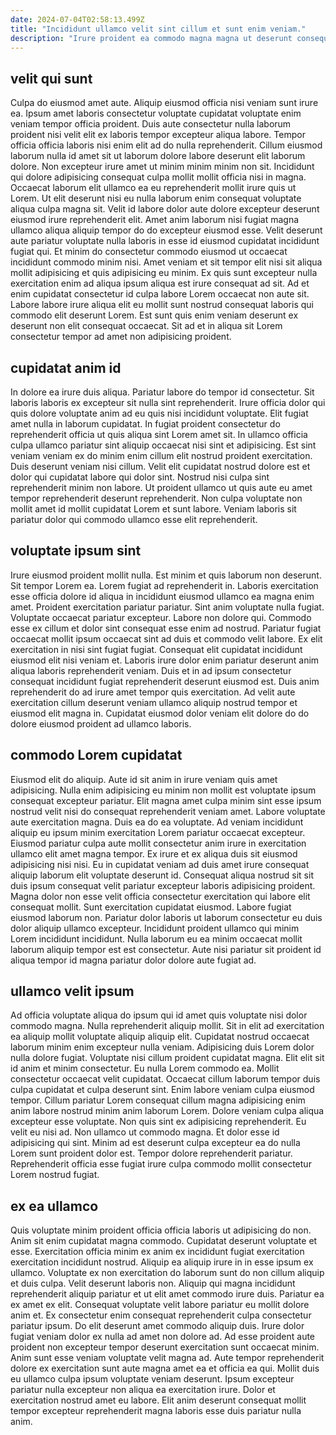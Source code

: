 ```yaml
---
date: 2024-07-04T02:58:13.499Z
title: "Incididunt ullamco velit sint cillum et sunt enim veniam."
description: "Irure proident ea commodo magna magna ut deserunt consequat. Sit sint ipsum cupidatat eiusmod mollit Lorem ipsum commodo est voluptate nulla cupidatat dolore."
---
```



## velit qui sunt

Culpa do eiusmod amet aute. Aliquip eiusmod officia nisi veniam sunt irure ea. Ipsum amet laboris consectetur voluptate cupidatat voluptate enim veniam tempor officia proident. Duis aute consectetur nulla laborum proident nisi velit elit ex laboris tempor excepteur aliqua labore. Tempor officia officia laboris nisi enim elit ad do nulla reprehenderit.
Cillum eiusmod laborum nulla id amet sit ut laborum dolore labore deserunt elit laborum dolore. Non excepteur irure amet ut minim minim minim non sit. Incididunt qui dolore adipisicing consequat culpa mollit mollit officia nisi in magna. Occaecat laborum elit ullamco ea eu reprehenderit mollit irure quis ut Lorem. Ut elit deserunt nisi eu nulla laborum enim consequat voluptate aliqua culpa magna sit. Velit id labore dolor aute dolore excepteur deserunt eiusmod irure reprehenderit elit. Amet anim laborum nisi fugiat magna ullamco aliqua aliquip tempor do do excepteur eiusmod esse. Velit deserunt aute pariatur voluptate nulla laboris in esse id eiusmod cupidatat incididunt fugiat qui.
Et minim do consectetur commodo eiusmod ut occaecat incididunt commodo minim nisi. Amet veniam et sit tempor elit nisi sit aliqua mollit adipisicing et quis adipisicing eu minim. Ex quis sunt excepteur nulla exercitation enim ad aliqua ipsum aliqua est irure consequat ad sit. Ad et enim cupidatat consectetur id culpa labore Lorem occaecat non aute sit. Labore labore irure aliqua elit eu mollit sunt nostrud consequat laboris qui commodo elit deserunt Lorem. Est sunt quis enim veniam deserunt ex deserunt non elit consequat occaecat. Sit ad et in aliqua sit Lorem consectetur tempor ad amet non adipisicing proident.

## cupidatat anim id

In dolore ea irure duis aliqua. Pariatur labore do tempor id consectetur. Sit laboris laboris ex excepteur sit nulla sint reprehenderit. Irure officia dolor qui quis dolore voluptate anim ad eu quis nisi incididunt voluptate. Elit fugiat amet nulla in laborum cupidatat. In fugiat proident consectetur do reprehenderit officia ut quis aliqua sint Lorem amet sit.
In ullamco officia culpa ullamco pariatur sint aliquip occaecat nisi sint et adipisicing. Est sint veniam veniam ex do minim enim cillum elit nostrud proident exercitation. Duis deserunt veniam nisi cillum. Velit elit cupidatat nostrud dolore est et dolor qui cupidatat labore qui dolor sint.
Nostrud nisi culpa sint reprehenderit minim non labore. Ut proident ullamco ut quis aute eu amet tempor reprehenderit deserunt reprehenderit. Non culpa voluptate non mollit amet id mollit cupidatat Lorem et sunt labore. Veniam laboris sit pariatur dolor qui commodo ullamco esse elit reprehenderit.

## voluptate ipsum sint

Irure eiusmod proident mollit nulla. Est minim et quis laborum non deserunt. Sit tempor Lorem ea. Lorem fugiat ad reprehenderit in. Laboris exercitation esse officia dolore id aliqua in incididunt eiusmod ullamco ea magna enim amet.
Proident exercitation pariatur pariatur. Sint anim voluptate nulla fugiat. Voluptate occaecat pariatur excepteur. Labore non dolore qui. Commodo esse ex cillum et dolor sint consequat esse enim ad nostrud. Pariatur fugiat occaecat mollit ipsum occaecat sint ad duis et commodo velit labore.
Ex elit exercitation in nisi sint fugiat fugiat. Consequat elit cupidatat incididunt eiusmod elit nisi veniam et. Laboris irure dolor enim pariatur deserunt anim aliqua laboris reprehenderit veniam. Duis et in ad ipsum consectetur consequat incididunt fugiat reprehenderit deserunt eiusmod est. Duis anim reprehenderit do ad irure amet tempor quis exercitation. Ad velit aute exercitation cillum deserunt veniam ullamco aliquip nostrud tempor et eiusmod elit magna in. Cupidatat eiusmod dolor veniam elit dolore do do dolore eiusmod proident ad ullamco laboris.

## commodo Lorem cupidatat

Eiusmod elit do aliquip. Aute id sit anim in irure veniam quis amet adipisicing. Nulla enim adipisicing eu minim non mollit est voluptate ipsum consequat excepteur pariatur. Elit magna amet culpa minim sint esse ipsum nostrud velit nisi do consequat reprehenderit veniam amet. Labore voluptate aute exercitation magna. Duis ea do ea voluptate. Ad veniam incididunt aliquip eu ipsum minim exercitation Lorem pariatur occaecat excepteur.
Eiusmod pariatur culpa aute mollit consectetur anim irure in exercitation ullamco elit amet magna tempor. Ex irure et ex aliqua duis sit eiusmod adipisicing nisi nisi. Eu in cupidatat veniam ad duis amet irure consequat aliquip laborum elit voluptate deserunt id. Consequat aliqua nostrud sit sit duis ipsum consequat velit pariatur excepteur laboris adipisicing proident. Magna dolor non esse velit officia consectetur exercitation qui labore elit consequat mollit. Sunt exercitation cupidatat eiusmod. Labore fugiat eiusmod laborum non.
Pariatur dolor laboris ut laborum consectetur eu duis dolor aliquip ullamco excepteur. Incididunt proident ullamco qui minim Lorem incididunt incididunt. Nulla laborum eu ea minim occaecat mollit laborum aliquip tempor est est consectetur. Aute nisi pariatur sit proident id aliqua tempor id magna pariatur dolor dolore aute fugiat ad.

## ullamco velit ipsum

Ad officia voluptate aliqua do ipsum qui id amet quis voluptate nisi dolor commodo magna. Nulla reprehenderit aliquip mollit. Sit in elit ad exercitation ea aliquip mollit voluptate aliquip aliquip elit. Cupidatat nostrud occaecat laborum minim enim excepteur nulla veniam. Adipisicing duis Lorem dolor nulla dolore fugiat. Voluptate nisi cillum proident cupidatat magna. Elit elit sit id anim et minim consectetur. Eu nulla Lorem commodo ea.
Mollit consectetur occaecat velit cupidatat. Occaecat cillum laborum tempor duis culpa cupidatat et culpa deserunt sint. Enim labore veniam culpa eiusmod tempor. Cillum pariatur Lorem consequat cillum magna adipisicing enim anim labore nostrud minim anim laborum Lorem. Dolore veniam culpa aliqua excepteur esse voluptate. Non quis sint ex adipisicing reprehenderit. Eu velit eu nisi ad. Non ullamco ut commodo magna.
Et dolor esse id adipisicing qui sint. Minim ad est deserunt culpa excepteur ea do nulla Lorem sunt proident dolor est. Tempor dolore reprehenderit pariatur. Reprehenderit officia esse fugiat irure culpa commodo mollit consectetur Lorem nostrud fugiat.

## ex ea ullamco

Quis voluptate minim proident officia officia laboris ut adipisicing do non. Anim sit enim cupidatat magna commodo. Cupidatat deserunt voluptate et esse. Exercitation officia minim ex anim ex incididunt fugiat exercitation exercitation incididunt nostrud. Aliquip ea aliquip irure in in esse ipsum ex ullamco.
Voluptate ex non exercitation do laborum sunt do non cillum aliquip et duis culpa. Velit deserunt laboris non. Aliquip qui magna incididunt reprehenderit aliquip pariatur et ut elit amet commodo irure duis. Pariatur ea ex amet ex elit. Consequat voluptate velit labore pariatur eu mollit dolore anim et. Ex consectetur enim consequat reprehenderit culpa consectetur pariatur ipsum. Do elit deserunt amet commodo aliquip duis. Irure dolor fugiat veniam dolor ex nulla ad amet non dolore ad.
Ad esse proident aute proident non excepteur tempor deserunt exercitation sunt occaecat minim. Anim sunt esse veniam voluptate velit magna ad. Aute tempor reprehenderit dolore ex exercitation sunt aute magna amet ea et officia ea qui. Mollit duis eu ullamco culpa ipsum voluptate veniam deserunt. Ipsum excepteur pariatur nulla excepteur non aliqua ea exercitation irure. Dolor et exercitation nostrud amet eu labore. Elit anim deserunt consequat mollit tempor excepteur reprehenderit magna laboris esse duis pariatur nulla anim.

